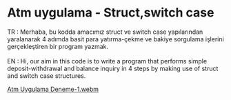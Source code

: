 # Atm uygulama - Struct,switch case

TR : Merhaba, bu kodda amacımız struct ve switch case yapılarından yaralanarak 4 adımda basit para yatırma-çekme ve bakiye sorgulama işlerini gerçekleştiren bir program yazmak.
<br></br>
EN : Hi, our aim in this code is to write a program that performs simple deposit-withdrawal and balance inquiry in 4 steps by making use of struct and switch case structures. 


[Atm Uygulama Deneme-1.webm](https://github.com/MerttMetinn/My_C_Projects/assets/114061715/4f54a33e-08d7-4251-bc83-e69138c17df4)
